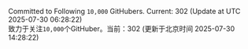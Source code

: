 Committed to Following `10,000` GitHubers. Current: <!-- FOLLOWING_COUNT -->302<!-- FOLLOWING_COUNT --> (Update at UTC <!-- LAST_UPDATED -->2025-07-30 06:28:22<!-- LAST_UPDATED -->)<br>
致力于关注`10,000`个GitHuber。当前：<!-- FOLLOWING_COUNT -->302<!-- FOLLOWING_COUNT --> (更新于北京时间 <!-- LAST_UPDATED_CST -->2025-07-30 14:28:22<!-- LAST_UPDATED_CST -->)
